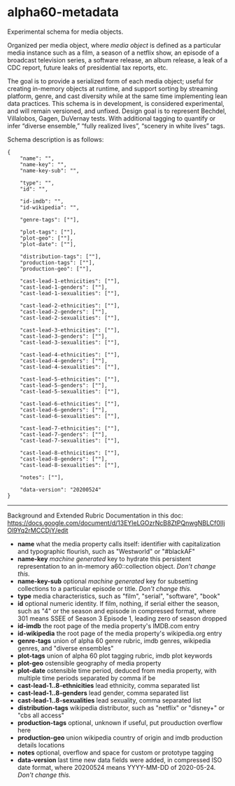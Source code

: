 # alpha60-metadata

Experimental schema for media objects. 

Organized per media object, where *media object* is defined as a particular media instance such as a film, a season of a netflix show, an episode of a broadcast television series, a software release, an album release, a leak of a CDC report, future leaks of presidential tax reports, etc.

The goal is to provide a serialized form of each media object; useful for creating in-memory objects at runtime, and support sorting by streaming platform, genre, and cast diversity while at the same time implementing lean data practices. This schema is in development, is considered experimental, and will remain versioned, and unfixed. Design goal is to represent Bechdel, Villalobos, Gagen, DuVernay tests. With additional tagging to quantify or infer “diverse ensemble,”  “fully realized lives”, “scenery in white lives” tags.  

Schema description is as follows:

    {
        "name": "",
        "name-key": "",
        "name-key-sub": "",

        "type": "",
        "id": "",

        "id-imdb": "",
        "id-wikipedia": "",

        "genre-tags": [""],
        
        "plot-tags": [""],
        "plot-geo": [""],
        "plot-date": [""],
          
        "distribution-tags": [""],
        "production-tags": [""],
        "production-geo": [""],

        "cast-lead-1-ethnicities": [""],
        "cast-lead-1-genders": [""],
        "cast-lead-1-sexualities": [""],
        
        "cast-lead-2-ethnicities": [""],
        "cast-lead-2-genders": [""],
        "cast-lead-2-sexualities": [""],
        
        "cast-lead-3-ethnicities": [""],
        "cast-lead-3-genders": [""],
        "cast-lead-3-sexualities": [""],
        
        "cast-lead-4-ethnicities": [""],
        "cast-lead-4-genders": [""],
        "cast-lead-4-sexualities": [""],
        
        "cast-lead-5-ethnicities": [""],
        "cast-lead-5-genders": [""],
        "cast-lead-5-sexualities": [""],
        
        "cast-lead-6-ethnicities": [""],
        "cast-lead-6-genders": [""],
        "cast-lead-6-sexualities": [""],
        
        "cast-lead-7-ethnicities": [""],
        "cast-lead-7-genders": [""],
        "cast-lead-7-sexualities": [""],
        
        "cast-lead-8-ethnicities": [""],
        "cast-lead-8-genders": [""],
        "cast-lead-8-sexualities": [""],
        
        "notes": [""],
        
        "data-version": "20200524"
    }
    
* * *
 
 Background and Extended Rubric Documentation in this doc: https://docs.google.com/document/d/13EYleLGOzrNcB8ZtPQnwgNBLCf0IIjOl9Yq2rMCCDjY/edit
    

* __name__ what the media property calls itself: identifier with capitalization and typographic flourish, such as "Westworld" or "#blackAF"
* __name-key__ *machine generated* key to hydrate this persistent representation to an in-memory a60::collection object. *Don't change this.*
* __name-key-sub__ optional *machine generated* key for subsetting collections to a particular episode or title. *Don't change this.*
* __type__ media characteristics, such as "film", "serial", "software", "book"
* __id__ optional numeric identity. If film, nothing, if serial either the season, such as "4" or the season and episode in compressed format, where 301 means SSEE of Season 3 Episode 1, leading zero of season dropped
* __id-imdb__ the root page of the media property's IMDB.com entry
* __id-wikipedia__ the root page of the media property's wikipedia.org entry
* __genre-tags__ union of alpha 60 genre rubric, imdb genres, wikipedia genres, and "diverse ensembles"
* __plot-tags__ union of alpha 60 plot tagging rubric, imdb plot keywords
* __plot-geo__ ostensible geography of media property
* __plot-date__ ostensible time period, deduced from media property, with multiple time periods separated by comma if be
* __cast-lead-1..8-ethnicities__ lead ethnicity, comma separated list
* __cast-lead-1..8-genders__ lead gender, comma separated list
* __cast-lead-1..8-sexualities__ lead sexuality, comma separated list
* __distribution-tags__ wikipedia distributor, such as "netflix" or "disney+" or "cbs all access"
* __production-tags__ optional, unknown if useful, put prouduction overflow here
* __production-geo__ union wikipedia country of origin and imdb production details locations 
* __notes__ optional, overflow and space for custom or prototype tagging 
* __data-version__ last time new data fields were added, in compressed ISO date format, where 20200524 means YYYY-MM-DD of 2020-05-24. *Don't change this.*
